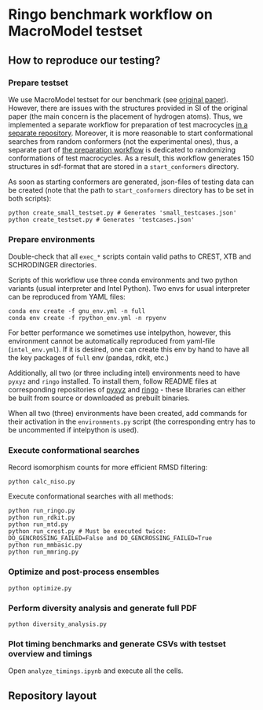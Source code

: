 # Ringo benchmark workflow on MacroModel testset

## How to reproduce our testing?

### Prepare testset

We use MacroModel testset for our benchmark (see [original paper](https://doi.org/10.1021/ci5001696)). However, there are issues with the structures provided in SI of the original paper (the main concern is the placement of hydrogen atoms). Thus, we implemented a separate workflow for preparation of test macrocycles [in a separate repository](https://gitlab.com/knvvv/macromodel-testset). Moreover, it is more reasonable to start conformational searches from random conformers (not the experimental ones), thus, a separate part of [the preparation workflow](https://gitlab.com/knvvv/macromodel-testset) is dedicated to randomizing conformations of test macrocycles. As a result, this workflow generates 150 structures in sdf-format that are stored in a `start_conformers` directory.

As soon as starting conformers are generated, json-files of testing data can be created (note that the path to `start_conformers` directory has to be set in both scripts):

```
python create_small_testset.py # Generates 'small_testcases.json'
python create_testset.py # Generates 'testcases.json'
```

### Prepare environments

Double-check that all `exec_*` scripts contain valid paths to CREST, XTB and SCHRODINGER directories.

Scripts of this workflow use three conda environments and two python variants (usual interpreter and Intel Python). Two envs for usual interpreter can be reproduced from YAML files:

```
conda env create -f gnu_env.yml -n full
conda env create -f rpython_env.yml -n rpyenv
```

For better performance we sometimes use intelpython, however, this environment cannot be automatically reproduced from yaml-file (`intel_env.yml`). If it is desired, one can create this env by hand to have all the key packages of `full` env (pandas, rdkit, etc.) 

Additionally, all two (or three including intel) environments need to have `pyxyz` and `ringo` installed. To install them, follow README files at corresponding repositories of [pyxyz](https://gitlab.com/knvvv/pyxyz) and [ringo](https://gitlab.com/knvvv/ringo) - these libraries can either be built from source or downloaded as prebuilt binaries.

When all two (three) environments have been created, add commands for their activation in the `environments.py` script (the corresponding entry has to be uncommented if intelpython is used).

### Execute conformational searches

Record isomorphism counts for more efficient RMSD filtering:

```
python calc_niso.py
```

Execute conformational searches with all methods:

```
python run_ringo.py
python run_rdkit.py
python run_mtd.py
python run_crest.py # Must be executed twice: DO_GENCROSSING_FAILED=False and DO_GENCROSSING_FAILED=True
python run_mmbasic.py
python run_mmring.py
```

### Optimize and post-process ensembles

```
python optimize.py
```

### Perform diversity analysis and generate full PDF

```
python diversity_analysis.py
```

### Plot timing benchmarks and generate CSVs with testset overview and timings

Open `analyze_timings.ipynb` and execute all the cells.

## Repository layout

